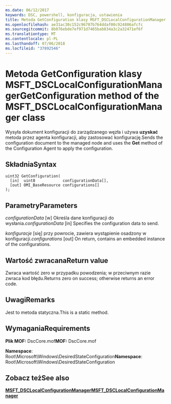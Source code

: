 ```yaml
---
ms.date: 06/12/2017
keywords: DSC, powershell, konfiguracja, ustawienia
title: Metoda GetConfiguration klasy MSFT_DSCLocalConfigurationManager
ms.openlocfilehash: ae31ac30c152c96707b764ddaf00c924806afcfc
ms.sourcegitcommit: 8b076ebde7ef971d7465bab834a3c2a32471ef6f
ms.translationtype: MT
ms.contentlocale: pl-PL
ms.lasthandoff: 07/06/2018
ms.locfileid: "37892546"
---
```

# <a name="getconfiguration-method-of-the-msftdsclocalconfigurationmanager-class"></a><span data-ttu-id="2c78f-103">Metoda GetConfiguration klasy MSFT_DSCLocalConfigurationManager</span><span class="sxs-lookup"><span data-stu-id="2c78f-103">GetConfiguration method of the MSFT_DSCLocalConfigurationManager class</span></span>

<span data-ttu-id="2c78f-104">Wysyła dokument konfiguracji do zarządzanego węzła i używa **uzyskać** metoda przez agenta konfiguracji, aby zastosować konfigurację.</span><span class="sxs-lookup"><span data-stu-id="2c78f-104">Sends the configuration document to the managed node and uses the **Get** method of the Configuration Agent to apply the configuration.</span></span>

## <a name="syntax"></a><span data-ttu-id="2c78f-105">Składnia</span><span class="sxs-lookup"><span data-stu-id="2c78f-105">Syntax</span></span>

```mof
uint32 GetConfiguration(
  [in]  uint8            configurationData[],
  [out] OMI_BaseResource configurations[]
);
```

## <a name="parameters"></a><span data-ttu-id="2c78f-106">Parametry</span><span class="sxs-lookup"><span data-stu-id="2c78f-106">Parameters</span></span>

<span data-ttu-id="2c78f-107">*configurationData* \[w\] Określa dane konfiguracji do wysłania.</span><span class="sxs-lookup"><span data-stu-id="2c78f-107">*configurationData* \[in\] Specifies the configuration data to send.</span></span>

<span data-ttu-id="2c78f-108">*konfiguracje* \[się\] przy powrocie, zawiera wystąpienie osadzony w konfiguracji.</span><span class="sxs-lookup"><span data-stu-id="2c78f-108">*configurations* \[out\] On return, contains an embedded instance of the configurations.</span></span>

## <a name="return-value"></a><span data-ttu-id="2c78f-109">Wartość zwracana</span><span class="sxs-lookup"><span data-stu-id="2c78f-109">Return value</span></span>

<span data-ttu-id="2c78f-110">Zwraca wartość zero w przypadku powodzenia; w przeciwnym razie zwraca kod błędu.</span><span class="sxs-lookup"><span data-stu-id="2c78f-110">Returns zero on success; otherwise returns an error code.</span></span>

## <a name="remarks"></a><span data-ttu-id="2c78f-111">Uwagi</span><span class="sxs-lookup"><span data-stu-id="2c78f-111">Remarks</span></span>

<span data-ttu-id="2c78f-112">Jest to metoda statyczna.</span><span class="sxs-lookup"><span data-stu-id="2c78f-112">This is a static method.</span></span>

## <a name="requirements"></a><span data-ttu-id="2c78f-113">Wymagania</span><span class="sxs-lookup"><span data-stu-id="2c78f-113">Requirements</span></span>

<span data-ttu-id="2c78f-114">**Plik MOF:** DscCore.mof</span><span class="sxs-lookup"><span data-stu-id="2c78f-114">**MOF:** DscCore.mof</span></span>

<span data-ttu-id="2c78f-115">**Namespace**: Root\Microsoft\Windows\DesiredStateConfiguration</span><span class="sxs-lookup"><span data-stu-id="2c78f-115">**Namespace**: Root\Microsoft\Windows\DesiredStateConfiguration</span></span>

## <a name="see-also"></a><span data-ttu-id="2c78f-116">Zobacz też</span><span class="sxs-lookup"><span data-stu-id="2c78f-116">See also</span></span>

[<span data-ttu-id="2c78f-117">**MSFT_DSCLocalConfigurationManager**</span><span class="sxs-lookup"><span data-stu-id="2c78f-117">**MSFT_DSCLocalConfigurationManager**</span></span>](msft-dsclocalconfigurationmanager.md)